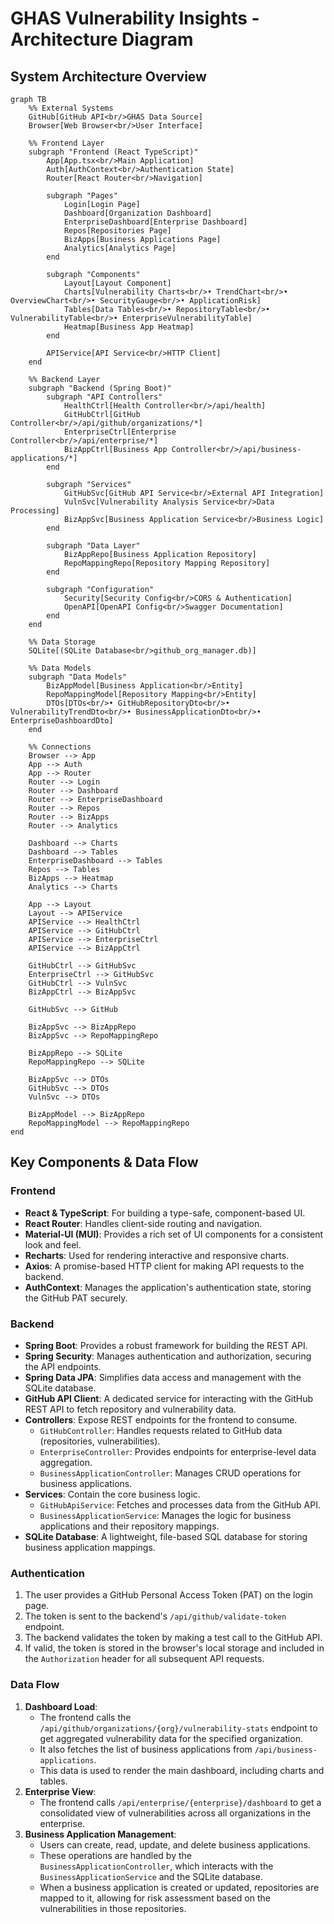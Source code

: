 # GHAS Vulnerability Insights - Architecture Diagram

## System Architecture Overview

```mermaid
graph TB
    %% External Systems
    GitHub[GitHub API<br/>GHAS Data Source]
    Browser[Web Browser<br/>User Interface]
    
    %% Frontend Layer
    subgraph "Frontend (React TypeScript)"
        App[App.tsx<br/>Main Application]
        Auth[AuthContext<br/>Authentication State]
        Router[React Router<br/>Navigation]
        
        subgraph "Pages"
            Login[Login Page]
            Dashboard[Organization Dashboard]
            EnterpriseDashboard[Enterprise Dashboard]
            Repos[Repositories Page]
            BizApps[Business Applications Page]
            Analytics[Analytics Page]
        end
        
        subgraph "Components"
            Layout[Layout Component]
            Charts[Vulnerability Charts<br/>• TrendChart<br/>• OverviewChart<br/>• SecurityGauge<br/>• ApplicationRisk]
            Tables[Data Tables<br/>• RepositoryTable<br/>• VulnerabilityTable<br/>• EnterpriseVulnerabilityTable]
            Heatmap[Business App Heatmap]
        end
        
        APIService[API Service<br/>HTTP Client]
    end
    
    %% Backend Layer
    subgraph "Backend (Spring Boot)"
        subgraph "API Controllers"
            HealthCtrl[Health Controller<br/>/api/health]
            GitHubCtrl[GitHub Controller<br/>/api/github/organizations/*]
            EnterpriseCtrl[Enterprise Controller<br/>/api/enterprise/*]
            BizAppCtrl[Business App Controller<br/>/api/business-applications/*]
        end
        
        subgraph "Services"
            GitHubSvc[GitHub API Service<br/>External API Integration]
            VulnSvc[Vulnerability Analysis Service<br/>Data Processing]
            BizAppSvc[Business Application Service<br/>Business Logic]
        end
        
        subgraph "Data Layer"
            BizAppRepo[Business Application Repository]
            RepoMappingRepo[Repository Mapping Repository]
        end
        
        subgraph "Configuration"
            Security[Security Config<br/>CORS & Authentication]
            OpenAPI[OpenAPI Config<br/>Swagger Documentation]
        end
    end
    
    %% Data Storage
    SQLite[(SQLite Database<br/>github_org_manager.db)]
    
    %% Data Models
    subgraph "Data Models"
        BizAppModel[Business Application<br/>Entity]
        RepoMappingModel[Repository Mapping<br/>Entity]
        DTOs[DTOs<br/>• GitHubRepositoryDto<br/>• VulnerabilityTrendDto<br/>• BusinessApplicationDto<br/>• EnterpriseDashboardDto]
    end
    
    %% Connections
    Browser --> App
    App --> Auth
    App --> Router
    Router --> Login
    Router --> Dashboard
    Router --> EnterpriseDashboard
    Router --> Repos
    Router --> BizApps
    Router --> Analytics
    
    Dashboard --> Charts
    Dashboard --> Tables
    EnterpriseDashboard --> Tables
    Repos --> Tables
    BizApps --> Heatmap
    Analytics --> Charts
    
    App --> Layout
    Layout --> APIService
    APIService --> HealthCtrl
    APIService --> GitHubCtrl
    APIService --> EnterpriseCtrl
    APIService --> BizAppCtrl
    
    GitHubCtrl --> GitHubSvc
    EnterpriseCtrl --> GitHubSvc
    GitHubCtrl --> VulnSvc
    BizAppCtrl --> BizAppSvc
    
    GitHubSvc --> GitHub
    
    BizAppSvc --> BizAppRepo
    BizAppSvc --> RepoMappingRepo
    
    BizAppRepo --> SQLite
    RepoMappingRepo --> SQLite
    
    BizAppSvc --> DTOs
    GitHubSvc --> DTOs
    VulnSvc --> DTOs
    
    BizAppModel --> BizAppRepo
    RepoMappingModel --> RepoMappingRepo
end
```

## Key Components & Data Flow

### Frontend
- **React & TypeScript**: For building a type-safe, component-based UI.
- **React Router**: Handles client-side routing and navigation.
- **Material-UI (MUI)**: Provides a rich set of UI components for a consistent look and feel.
- **Recharts**: Used for rendering interactive and responsive charts.
- **Axios**: A promise-based HTTP client for making API requests to the backend.
- **AuthContext**: Manages the application's authentication state, storing the GitHub PAT securely.

### Backend
- **Spring Boot**: Provides a robust framework for building the REST API.
- **Spring Security**: Manages authentication and authorization, securing the API endpoints.
- **Spring Data JPA**: Simplifies data access and management with the SQLite database.
- **GitHub API Client**: A dedicated service for interacting with the GitHub REST API to fetch repository and vulnerability data.
- **Controllers**: Expose REST endpoints for the frontend to consume.
  - `GitHubController`: Handles requests related to GitHub data (repositories, vulnerabilities).
  - `EnterpriseController`: Provides endpoints for enterprise-level data aggregation.
  - `BusinessApplicationController`: Manages CRUD operations for business applications.
- **Services**: Contain the core business logic.
  - `GitHubApiService`: Fetches and processes data from the GitHub API.
  - `BusinessApplicationService`: Manages the logic for business applications and their repository mappings.
- **SQLite Database**: A lightweight, file-based SQL database for storing business application mappings.

### Authentication
1. The user provides a GitHub Personal Access Token (PAT) on the login page.
2. The token is sent to the backend's `/api/github/validate-token` endpoint.
3. The backend validates the token by making a test call to the GitHub API.
4. If valid, the token is stored in the browser's local storage and included in the `Authorization` header for all subsequent API requests.

### Data Flow
1. **Dashboard Load**:
   - The frontend calls the `/api/github/organizations/{org}/vulnerability-stats` endpoint to get aggregated vulnerability data for the specified organization.
   - It also fetches the list of business applications from `/api/business-applications`.
   - This data is used to render the main dashboard, including charts and tables.
2. **Enterprise View**:
   - The frontend calls `/api/enterprise/{enterprise}/dashboard` to get a consolidated view of vulnerabilities across all organizations in the enterprise.
3. **Business Application Management**:
   - Users can create, read, update, and delete business applications.
   - These operations are handled by the `BusinessApplicationController`, which interacts with the `BusinessApplicationService` and the SQLite database.
   - When a business application is created or updated, repositories are mapped to it, allowing for risk assessment based on the vulnerabilities in those repositories.
